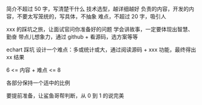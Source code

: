 简介不超过 50 字，写清楚干什么
技术选型，越详细越好
负责的内容，开发的内容，不要太写笼统的，写具体，不抽象
难点，不超过 20 字，吸引人

xxx 的踩坑之旅，让面试官问你准备好的问题
学会讲故事，一定要体现出智慧、勤奋
带点儿想象力，通过 github + 看源码，选方案等等

echart 踩坑
设计一个难点：多或统计或大，通过阅读源码 + xxx 功能，最终得出 xx 结果

6 <= 内容 + 难点 <= 8

各部分保持一个适中的比例

要提前准备，让鲨鱼哥帮判断，从 0 到 1 的说完美
